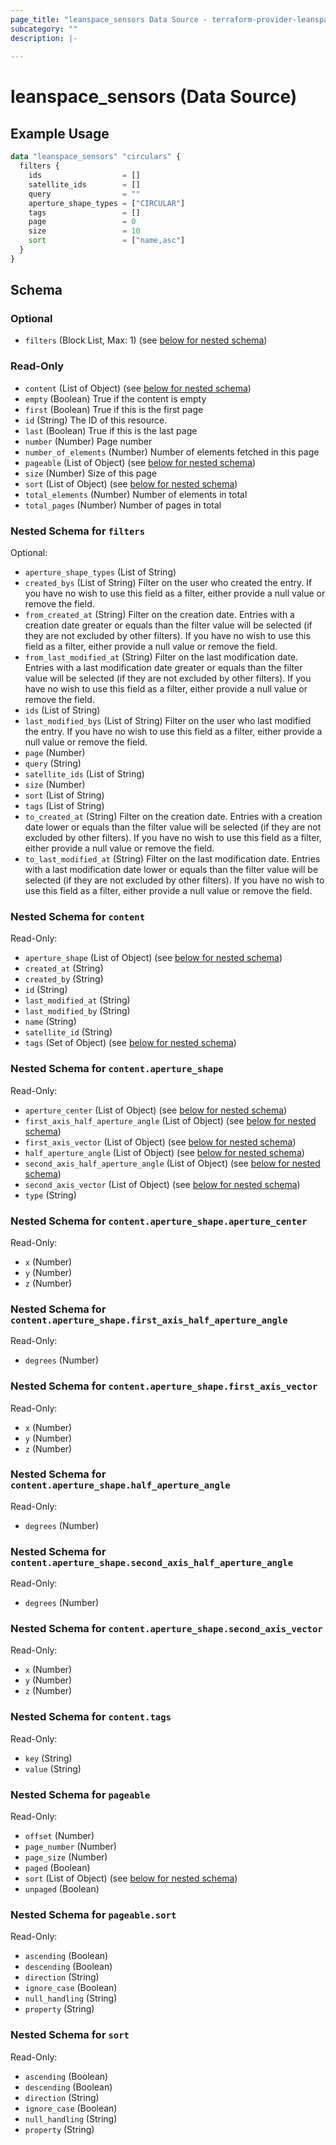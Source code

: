 ```yaml
---
page_title: "leanspace_sensors Data Source - terraform-provider-leanspace"
subcategory: ""
description: |-
  
---
```


# leanspace_sensors (Data Source)



## Example Usage

```terraform
data "leanspace_sensors" "circulars" {
  filters {
    ids                  = []
    satellite_ids        = []
    query                = ""
    aperture_shape_types = ["CIRCULAR"]
    tags                 = []
    page                 = 0
    size                 = 10
    sort                 = ["name,asc"]
  }
}
```

<!-- schema generated by tfplugindocs -->
## Schema

### Optional

- `filters` (Block List, Max: 1) (see [below for nested schema](#nestedblock--filters))

### Read-Only

- `content` (List of Object) (see [below for nested schema](#nestedatt--content))
- `empty` (Boolean) True if the content is empty
- `first` (Boolean) True if this is the first page
- `id` (String) The ID of this resource.
- `last` (Boolean) True if this is the last page
- `number` (Number) Page number
- `number_of_elements` (Number) Number of elements fetched in this page
- `pageable` (List of Object) (see [below for nested schema](#nestedatt--pageable))
- `size` (Number) Size of this page
- `sort` (List of Object) (see [below for nested schema](#nestedatt--sort))
- `total_elements` (Number) Number of elements in total
- `total_pages` (Number) Number of pages in total

<a id="nestedblock--filters"></a>
### Nested Schema for `filters`

Optional:

- `aperture_shape_types` (List of String)
- `created_bys` (List of String) Filter on the user who created the entry. If you have no wish to use this field as a filter, either provide a null value or remove the field.
- `from_created_at` (String) Filter on the creation date. Entries with a creation date greater or equals than the filter value will be selected (if they are not excluded by other filters). If you have no wish to use this field as a filter, either provide a null value or remove the field.
- `from_last_modified_at` (String) Filter on the last modification date. Entries with a last modification date greater or equals than the filter value will be selected (if they are not excluded by other filters). If you have no wish to use this field as a filter, either provide a null value or remove the field.
- `ids` (List of String)
- `last_modified_bys` (List of String) Filter on the user who last modified the entry. If you have no wish to use this field as a filter, either provide a null value or remove the field.
- `page` (Number)
- `query` (String)
- `satellite_ids` (List of String)
- `size` (Number)
- `sort` (List of String)
- `tags` (List of String)
- `to_created_at` (String) Filter on the creation date. Entries with a creation date lower or equals than the filter value will be selected (if they are not excluded by other filters). If you have no wish to use this field as a filter, either provide a null value or remove the field.
- `to_last_modified_at` (String) Filter on the last modification date. Entries with a last modification date lower or equals than the filter value will be selected (if they are not excluded by other filters). If you have no wish to use this field as a filter, either provide a null value or remove the field.


<a id="nestedatt--content"></a>
### Nested Schema for `content`

Read-Only:

- `aperture_shape` (List of Object) (see [below for nested schema](#nestedobjatt--content--aperture_shape))
- `created_at` (String)
- `created_by` (String)
- `id` (String)
- `last_modified_at` (String)
- `last_modified_by` (String)
- `name` (String)
- `satellite_id` (String)
- `tags` (Set of Object) (see [below for nested schema](#nestedobjatt--content--tags))

<a id="nestedobjatt--content--aperture_shape"></a>
### Nested Schema for `content.aperture_shape`

Read-Only:

- `aperture_center` (List of Object) (see [below for nested schema](#nestedobjatt--content--aperture_shape--aperture_center))
- `first_axis_half_aperture_angle` (List of Object) (see [below for nested schema](#nestedobjatt--content--aperture_shape--first_axis_half_aperture_angle))
- `first_axis_vector` (List of Object) (see [below for nested schema](#nestedobjatt--content--aperture_shape--first_axis_vector))
- `half_aperture_angle` (List of Object) (see [below for nested schema](#nestedobjatt--content--aperture_shape--half_aperture_angle))
- `second_axis_half_aperture_angle` (List of Object) (see [below for nested schema](#nestedobjatt--content--aperture_shape--second_axis_half_aperture_angle))
- `second_axis_vector` (List of Object) (see [below for nested schema](#nestedobjatt--content--aperture_shape--second_axis_vector))
- `type` (String)

<a id="nestedobjatt--content--aperture_shape--aperture_center"></a>
### Nested Schema for `content.aperture_shape.aperture_center`

Read-Only:

- `x` (Number)
- `y` (Number)
- `z` (Number)


<a id="nestedobjatt--content--aperture_shape--first_axis_half_aperture_angle"></a>
### Nested Schema for `content.aperture_shape.first_axis_half_aperture_angle`

Read-Only:

- `degrees` (Number)


<a id="nestedobjatt--content--aperture_shape--first_axis_vector"></a>
### Nested Schema for `content.aperture_shape.first_axis_vector`

Read-Only:

- `x` (Number)
- `y` (Number)
- `z` (Number)


<a id="nestedobjatt--content--aperture_shape--half_aperture_angle"></a>
### Nested Schema for `content.aperture_shape.half_aperture_angle`

Read-Only:

- `degrees` (Number)


<a id="nestedobjatt--content--aperture_shape--second_axis_half_aperture_angle"></a>
### Nested Schema for `content.aperture_shape.second_axis_half_aperture_angle`

Read-Only:

- `degrees` (Number)


<a id="nestedobjatt--content--aperture_shape--second_axis_vector"></a>
### Nested Schema for `content.aperture_shape.second_axis_vector`

Read-Only:

- `x` (Number)
- `y` (Number)
- `z` (Number)



<a id="nestedobjatt--content--tags"></a>
### Nested Schema for `content.tags`

Read-Only:

- `key` (String)
- `value` (String)



<a id="nestedatt--pageable"></a>
### Nested Schema for `pageable`

Read-Only:

- `offset` (Number)
- `page_number` (Number)
- `page_size` (Number)
- `paged` (Boolean)
- `sort` (List of Object) (see [below for nested schema](#nestedobjatt--pageable--sort))
- `unpaged` (Boolean)

<a id="nestedobjatt--pageable--sort"></a>
### Nested Schema for `pageable.sort`

Read-Only:

- `ascending` (Boolean)
- `descending` (Boolean)
- `direction` (String)
- `ignore_case` (Boolean)
- `null_handling` (String)
- `property` (String)



<a id="nestedatt--sort"></a>
### Nested Schema for `sort`

Read-Only:

- `ascending` (Boolean)
- `descending` (Boolean)
- `direction` (String)
- `ignore_case` (Boolean)
- `null_handling` (String)
- `property` (String)
